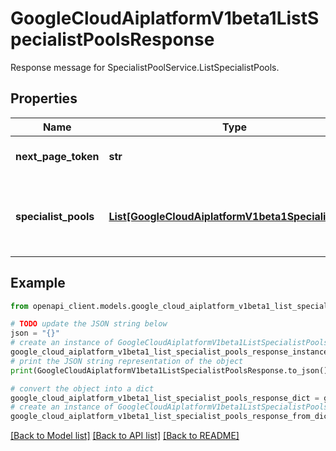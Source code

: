 # GoogleCloudAiplatformV1beta1ListSpecialistPoolsResponse

Response message for SpecialistPoolService.ListSpecialistPools.

## Properties

Name | Type | Description | Notes
------------ | ------------- | ------------- | -------------
**next_page_token** | **str** | The standard List next-page token. | [optional] 
**specialist_pools** | [**List[GoogleCloudAiplatformV1beta1SpecialistPool]**](GoogleCloudAiplatformV1beta1SpecialistPool.md) | A list of SpecialistPools that matches the specified filter in the request. | [optional] 

## Example

```python
from openapi_client.models.google_cloud_aiplatform_v1beta1_list_specialist_pools_response import GoogleCloudAiplatformV1beta1ListSpecialistPoolsResponse

# TODO update the JSON string below
json = "{}"
# create an instance of GoogleCloudAiplatformV1beta1ListSpecialistPoolsResponse from a JSON string
google_cloud_aiplatform_v1beta1_list_specialist_pools_response_instance = GoogleCloudAiplatformV1beta1ListSpecialistPoolsResponse.from_json(json)
# print the JSON string representation of the object
print(GoogleCloudAiplatformV1beta1ListSpecialistPoolsResponse.to_json())

# convert the object into a dict
google_cloud_aiplatform_v1beta1_list_specialist_pools_response_dict = google_cloud_aiplatform_v1beta1_list_specialist_pools_response_instance.to_dict()
# create an instance of GoogleCloudAiplatformV1beta1ListSpecialistPoolsResponse from a dict
google_cloud_aiplatform_v1beta1_list_specialist_pools_response_from_dict = GoogleCloudAiplatformV1beta1ListSpecialistPoolsResponse.from_dict(google_cloud_aiplatform_v1beta1_list_specialist_pools_response_dict)
```
[[Back to Model list]](../README.md#documentation-for-models) [[Back to API list]](../README.md#documentation-for-api-endpoints) [[Back to README]](../README.md)


